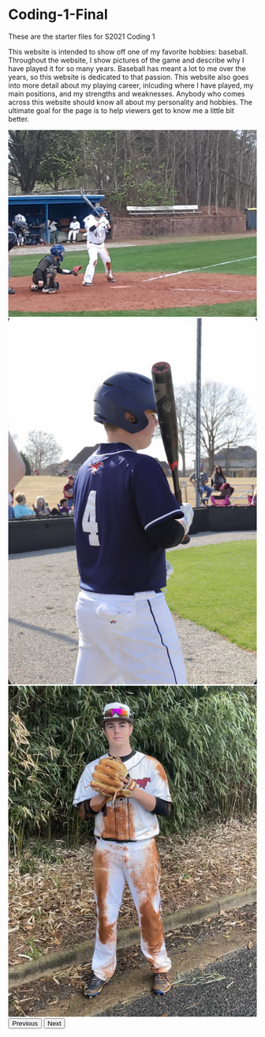 # Coding-1-Final
 These are the starter files for S2021 Coding 1

This website is intended to show off one of my favorite hobbies: baseball. Throughout the website, I show pictures of the game and describe why I have played it for so many years. Baseball has meant a lot to me over the years, so this website is dedicated to that passion. This website also goes into more detail about my playing career, inlcuding where I have played, my main positions, and my strengths and weaknesses. Anybody who comes across this website should know all about my personality and hobbies. The ultimate goal for the page is to help viewers get to know me a little bit better.

  <div id="carouselExampleIndicators" class="carousel slide" data-bs-ride="carousel">
    <div class="carousel-inner">
      <div class="carousel-item active">
        <img src="img/baseball2.jpg" class="d-block w-100" alt="...">
      </div>
      <div class="carousel-item">
        <img src="img/baseball4.jpg" class="d-block w-100" alt="...">
      </div>
      <div class="carousel-item">
        <img src="img/baseball1.jpg" class="d-block w-100" alt="...">
      </div>
    </div>
    <button class="carousel-control-prev" type="button" data-bs-target="#carouselExampleIndicators" data-bs-slide="prev">
      <span class="carousel-control-prev-icon" aria-hidden="true"></span>
      <span class="visually-hidden">Previous</span>
    </button>
    <button class="carousel-control-next" type="button" data-bs-target="#carouselExampleIndicators" data-bs-slide="next">
      <span class="carousel-control-next-icon" aria-hidden="true"></span>
      <span class="visually-hidden">Next</span>
    </button>
  </div>
  <!-- End of Image Slider -->